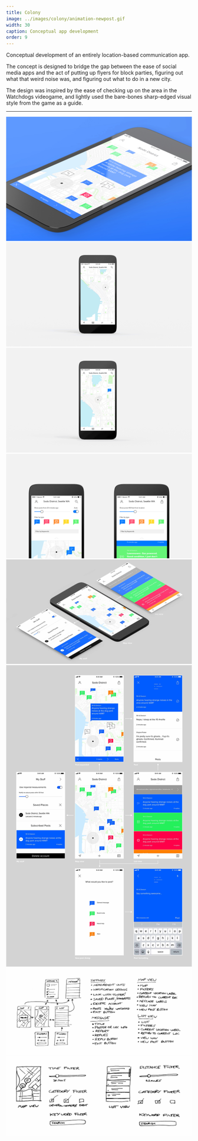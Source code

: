 ```yaml
---
title: Colony
image: ../images/colony/animation-newpost.gif
width: 30
caption: Conceptual app development
order: 9
---
```


Conceptual development of an entirely location-based communication app.

The concept is designed to bridge the gap between the ease of social media apps and the act of putting up flyers for block parties, figuring out what that weird noise was, and figuring out what to do in a new city.

The design was inspired by the ease of checking up on the area in the Watchdogs videogame, and lightly used the bare-bones sharp-edged visual style from the game as a guide.

---

![](../images/colony/mockup-hero.jpg)
![](../images/colony/animation-map.gif)
![](../images/colony/animation-newpost.gif)
![](../images/colony/mockup-filters.jpg)
![](../images/colony/mockup-isometric.jpg)
![](../images/colony/mockup-flow.jpg)
![](../images/colony/sketches-flow.jpg)
![](../images/colony/sketches-filters.jpg)